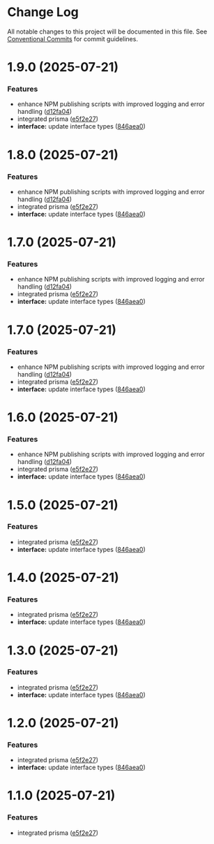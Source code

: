 # Change Log

All notable changes to this project will be documented in this file.
See [Conventional Commits](https://conventionalcommits.org) for commit guidelines.

# 1.9.0 (2025-07-21)


### Features

* enhance NPM publishing scripts with improved logging and error handling ([d12fa04](https://github.com/anuragbhatt1805/TrustHive/commit/d12fa046786b98b4c6c239efc3ad90e9c69fb1c3))
* integrated prisma ([e5f2e27](https://github.com/anuragbhatt1805/TrustHive/commit/e5f2e27a50486380d2f56300cad5131498611b1f))
* **interface:** update interface types ([846aea0](https://github.com/anuragbhatt1805/TrustHive/commit/846aea03121d8526c1851fc1e4b69febd797ad24))





# 1.8.0 (2025-07-21)


### Features

* enhance NPM publishing scripts with improved logging and error handling ([d12fa04](https://github.com/anuragbhatt1805/TrustHive/commit/d12fa046786b98b4c6c239efc3ad90e9c69fb1c3))
* integrated prisma ([e5f2e27](https://github.com/anuragbhatt1805/TrustHive/commit/e5f2e27a50486380d2f56300cad5131498611b1f))
* **interface:** update interface types ([846aea0](https://github.com/anuragbhatt1805/TrustHive/commit/846aea03121d8526c1851fc1e4b69febd797ad24))





# 1.7.0 (2025-07-21)


### Features

* enhance NPM publishing scripts with improved logging and error handling ([d12fa04](https://github.com/anuragbhatt1805/TrustHive/commit/d12fa046786b98b4c6c239efc3ad90e9c69fb1c3))
* integrated prisma ([e5f2e27](https://github.com/anuragbhatt1805/TrustHive/commit/e5f2e27a50486380d2f56300cad5131498611b1f))
* **interface:** update interface types ([846aea0](https://github.com/anuragbhatt1805/TrustHive/commit/846aea03121d8526c1851fc1e4b69febd797ad24))





# 1.7.0 (2025-07-21)


### Features

* enhance NPM publishing scripts with improved logging and error handling ([d12fa04](https://github.com/anuragbhatt1805/TrustHive/commit/d12fa046786b98b4c6c239efc3ad90e9c69fb1c3))
* integrated prisma ([e5f2e27](https://github.com/anuragbhatt1805/TrustHive/commit/e5f2e27a50486380d2f56300cad5131498611b1f))
* **interface:** update interface types ([846aea0](https://github.com/anuragbhatt1805/TrustHive/commit/846aea03121d8526c1851fc1e4b69febd797ad24))





# 1.6.0 (2025-07-21)


### Features

* enhance NPM publishing scripts with improved logging and error handling ([d12fa04](https://github.com/anuragbhatt1805/TrustHive/commit/d12fa046786b98b4c6c239efc3ad90e9c69fb1c3))
* integrated prisma ([e5f2e27](https://github.com/anuragbhatt1805/TrustHive/commit/e5f2e27a50486380d2f56300cad5131498611b1f))
* **interface:** update interface types ([846aea0](https://github.com/anuragbhatt1805/TrustHive/commit/846aea03121d8526c1851fc1e4b69febd797ad24))





# 1.5.0 (2025-07-21)


### Features

* integrated prisma ([e5f2e27](https://github.com/anuragbhatt1805/TrustHive/commit/e5f2e27a50486380d2f56300cad5131498611b1f))
* **interface:** update interface types ([846aea0](https://github.com/anuragbhatt1805/TrustHive/commit/846aea03121d8526c1851fc1e4b69febd797ad24))





# 1.4.0 (2025-07-21)


### Features

* integrated prisma ([e5f2e27](https://github.com/anuragbhatt1805/TrustHive/commit/e5f2e27a50486380d2f56300cad5131498611b1f))
* **interface:** update interface types ([846aea0](https://github.com/anuragbhatt1805/TrustHive/commit/846aea03121d8526c1851fc1e4b69febd797ad24))





# 1.3.0 (2025-07-21)


### Features

* integrated prisma ([e5f2e27](https://github.com/anuragbhatt1805/TrustHive/commit/e5f2e27a50486380d2f56300cad5131498611b1f))
* **interface:** update interface types ([846aea0](https://github.com/anuragbhatt1805/TrustHive/commit/846aea03121d8526c1851fc1e4b69febd797ad24))





# 1.2.0 (2025-07-21)


### Features

* integrated prisma ([e5f2e27](https://github.com/anuragbhatt1805/TrustHive/commit/e5f2e27a50486380d2f56300cad5131498611b1f))
* **interface:** update interface types ([846aea0](https://github.com/anuragbhatt1805/TrustHive/commit/846aea03121d8526c1851fc1e4b69febd797ad24))





# 1.1.0 (2025-07-21)


### Features

* integrated prisma ([e5f2e27](https://github.com/anuragbhatt1805/TrustHive/commit/e5f2e27a50486380d2f56300cad5131498611b1f))
